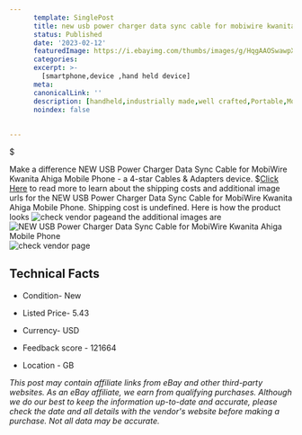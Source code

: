 ```yaml
---
      template: SinglePost
      title: new usb power charger data sync cable for mobiwire kwanita ahiga mobile phone
      status: Published
      date: '2023-02-12'
      featuredImage: https://i.ebayimg.com/thumbs/images/g/HqgAAOSwawpXvrpE/s-l225.jpg
      categories: 
      excerpt: >-
        [smartphone,device ,hand held device]
      meta:
      canonicalLink: ''
      description: [handheld,industrially made,well crafted,Portable,Mobile,Compact,Convenient,Lightweight,Maneuverable,Man-portable,Miniature,Carriable,Hand-held,Light,Holdable,Transportable,Mobile device,Pocket-sized,On-the-go,Wireless,Cordless,Compact size,Convenient size, smartphone,device ,hand held device]
      noindex: false
      
        
---
```

$

Make a difference NEW USB Power Charger Data Sync Cable for MobiWire Kwanita Ahiga Mobile Phone - a 4-star Cables & Adapters device.
$[Click Here](https://www.ebay.com/itm/263531091934?hash=item3d5bad57de%3Ag%3AHqgAAOSwawpXvrpE&amdata=enc%3AAQAHAAAA4BNSqNPfyppz3WkTCuaOFoXbYHdcJy3RT%2F4TEQGlg7s2%2BdB03Qz4OSrTZQmu8D25HEx0cYYUnXkM%2BZzmSiELX3QMKuBCbxNiDjysBjnwbmBQxCFNmxPeCEzP%2F1lyEE7xeq0WTB3dSnAPPW%2FyUJC2n78N0wpWGbQAe8nUnX%2B3c9uzhkkzt9gRirT3yWy7m6ilW8N%2F5MCH1n%2F5qe1SUKsZde9UVpeRGw%2B1UWeBB467wFEhkidop2XlTtUqBIAINshSEbJBoxjTpsnungkWXXNcBWUklJNjLMK%2BoikuhRRTKxNP&mkevt=1&mkcid=1&mkrid=711-53200-19255-0&campid=%253CePNCampaignId%253E&customid=%253CreferenceId%253E&toolid=10049) to read more to learn about the shipping costs and additional image urls for the NEW USB Power Charger Data Sync Cable for MobiWire Kwanita Ahiga Mobile Phone. Shipping cost is undefined. Here is how the product looks ![check vendor page](https://i.ebayimg.com/thumbs/images/g/HqgAAOSwawpXvrpE/s-l225.jpg)and the additional images are![NEW USB Power Charger Data Sync Cable for MobiWire Kwanita Ahiga Mobile Phone](https://i.ebayimg.com/images/g/HqgAAOSwawpXvrpE/s-l960.jpg)![check vendor page]()



 ## Technical Facts 



     
      

 - Condition- New 


      

 - Listed Price- 5.43 


      

 - Currency- USD 


      

 - Feedback score - 121664 


      

 - Location - GB 


      
      

 *_This post may contain affiliate links from eBay and other third-party websites. As an eBay affiliate, we earn from qualifying purchases. Although we do our best to keep the information up-to-date and accurate, please check the date and all details with the vendor's website before making a purchase. Not all data may be accurate._*






